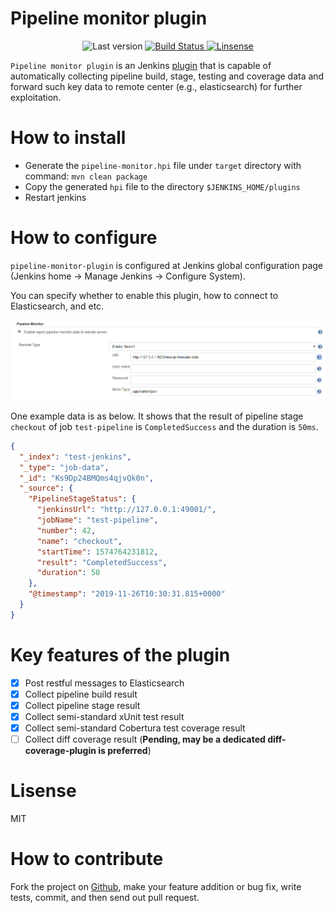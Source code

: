 # Pipeline monitor plugin

<p align="center">
	<img alt="Last version" src="https://img.shields.io/github/tag/slxiao/pipeline-monitor-plugin.svg?style=flat-square" />
	<a href="https://travis-ci.org/slxiao/pipeline-monitor-plugin">
		<img alt="Build Status" src="http://img.shields.io/travis/slxiao/pipeline-monitor-plugin/master.svg?style=flat-square" />
	</a>
    <a href="(https://opensource.org/licenses/MIT">
		<img alt="Linsense" src="https://img.shields.io/badge/License-MIT-yellow.svg" />
	</a>
</p>

`Pipeline monitor plugin` is an Jenkins [plugin](https://plugins.jenkins.io/) that is capable of automatically collecting pipeline build, stage, testing and coverage data and forward such key data to remote center (e.g., elasticsearch) for further exploitation.

# How to install
- Generate the `pipeline-monitor.hpi` file under `target` directory with command: `mvn clean package`
- Copy the generated `hpi` file to the directory `$JENKINS_HOME/plugins`
- Restart jenkins

# How to configure
`pipeline-monitor-plugin` is configured at Jenkins global configuration page (Jenkins home -> Manage Jenkins -> Configure System).

You can specify whether to enable this plugin, how to connect to Elasticsearch, and etc.

![configuration](./configure.png)

One example data is as below. It shows that the result of pipeline stage `checkout` of job `test-pipeline` is `CompletedSuccess` and the duration is `50ms`.
```json
{
  "_index": "test-jenkins",
  "_type": "job-data",
  "_id": "Ks9Dp24BMQms4qjvQk0n",
  "_source": {
    "PipelineStageStatus": {
      "jenkinsUrl": "http://127.0.0.1:49001/",
      "jobName": "test-pipeline",
      "number": 42,
      "name": "checkout",
      "startTime": 1574764231812,
      "result": "CompletedSuccess",
      "duration": 50
    },
    "@timestamp": "2019-11-26T10:30:31.815+0000"
  }
}
```

# Key features of the plugin
- [x] Post restful messages to Elasticsearch
- [x] Collect pipeline build result
- [x] Collect pipeline stage result
- [x] Collect semi-standard  xUnit test result
- [x] Collect semi-standard Cobertura test coverage result
- [ ] Collect diff coverage result (**Pending, may be a dedicated diff-coverage-plugin is preferred**)

# Lisense
MIT

# How to contribute

Fork the project on [Github](https://github.com/slxiao/pipeline-monitor-plugin), make your feature addition or bug fix, write tests, commit, and then send out pull request. 